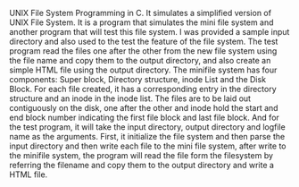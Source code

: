 UNIX File System Programming in C. It simulates a simplified version of UNIX File System. It is a program that simulates the mini file system and another program that will test this file system. I was provided a sample input directory and also used to the test the feature of the file system. The test program read the files one after the other from the new file system using the file name and copy them to the output directory, and also create an simple HTML file using the output directory. The minifile system has four components: Super block, Directory structure, inode List and the Disk Block. For each file created, it has a corresponding entry in the directory structure and an inode in the inode list. The files are to be laid out contiguously on the disk, one after the other and inode hold the start and end block number indicating the first file block and last file block. And for the test program, it will take the input directory, output directory and logfile name as the arguments. First, it initialize the file system and then parse the input directory and then write each file to the mini file system, after write to the minifile system, the program will read the file form the filesystem by referring the filename and copy them to the output directory and write a HTML file.
